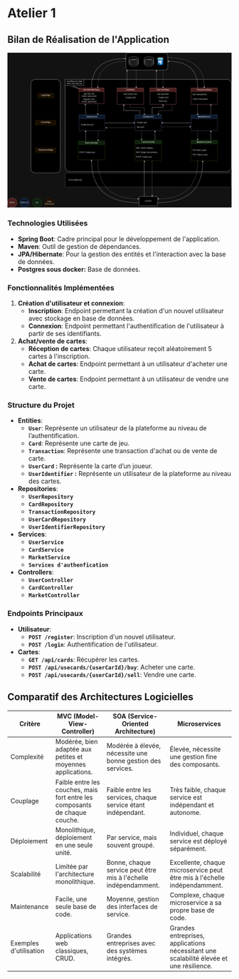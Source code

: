 # Atelier 1
## **Bilan de Réalisation de l'Application**

![Untitled](img/Atelier2-Merge.drawio.png)

### **Technologies Utilisées**

- **Spring Boot**: Cadre principal pour le développement de l'application.
- **Maven**: Outil de gestion de dépendances.
- **JPA/Hibernate**: Pour la gestion des entités et l'interaction avec la base de données.
- **Postgres sous docker:** Base de données.

### **Fonctionnalités Implémentées**

1. **Création d'utilisateur et connexion**:
    - **Inscription**: Endpoint permettant la création d'un nouvel utilisateur avec stockage en base de données.
    - **Connexion**: Endpoint permettant l'authentification de l'utilisateur à partir de ses identifiants.
2. **Achat/vente de cartes**:
    - **Réception de cartes**: Chaque utilisateur reçoit aléatoirement 5 cartes à l'inscription.
    - **Achat de cartes**: Endpoint permettant à un utilisateur d'acheter une carte.
    - **Vente de cartes**: Endpoint permettant à un utilisateur de vendre une carte.

### **Structure du Projet**

- **Entities**:
    - **`User`**: Représente un utilisateur de la plateforme au niveau de l’authentification.
    - **`Card`**: Représente une carte de jeu.
    - **`Transaction`**: Représente une transaction d'achat ou de vente de carte.
    - **`UserCard` :** Représente la carte d’un joueur.
    - **`UserIdentifier` :** Représente un utilisateur de la plateforme au niveau des cartes.
- **Repositories**:
    - **`UserRepository`**
    - **`CardRepository`**
    - **`TransactionRepository`**
    - **`UserCardRepository`**
    - **`UserIdentifierRepository`**
- **Services**:
    - **`UserService`**
    - **`CardService`**
    - **`MarketService`**
    - **`Services d'authenfication`**
- **Controllers**:
    - **`UserController`**
    - **`CardController`**
    - **`MarketController`**

### **Endpoints Principaux**

- **Utilisateur**:
    - **`POST /register`**: Inscription d'un nouvel utilisateur.
    - **`POST /login`**: Authentification de l'utilisateur.
- **Cartes**:
    - **`GET /api/cards`**: Récupérer les cartes.
    - **`POST /api/usecards/{userCarId}/buy`**: Acheter une carte.
    - **`POST /api/usecards/{userCarId}/sell`**: Vendre une carte.

## **Comparatif des Architectures Logicielles**
| Critère | MVC (Model-View-Controller) | SOA (Service-Oriented Architecture) | Microservices |
| --- | --- | --- | --- |
| Complexité | Modérée, bien adaptée aux petites et moyennes applications. | Modérée à élevée, nécessite une bonne gestion des services. | Élevée, nécessite une gestion fine des composants. |
| Couplage | Faible entre les couches, mais fort entre les composants de chaque couche. | Faible entre les services, chaque service étant indépendant. | Très faible, chaque service est indépendant et autonome. |
| Déploiement | Monolithique, déploiement en une seule unité. | Par service, mais souvent groupé. | Individuel, chaque service est déployé séparément. |
| Scalabilité | Limitée par l'architecture monolithique. | Bonne, chaque service peut être mis à l'échelle indépendamment. | Excellente, chaque microservice peut être mis à l'échelle indépendamment. |
| Maintenance | Facile, une seule base de code. | Moyenne, gestion des interfaces de service. | Complexe, chaque microservice a sa propre base de code. |
| Exemples d'utilisation | Applications web classiques, CRUD. | Grandes entreprises avec des systèmes intégrés. | Grandes entreprises, applications nécessitant une scalabilité élevée et une résilience. |